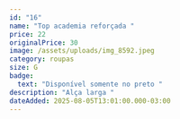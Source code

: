 ```yaml
---
id: "16"
name: "Top academia reforçada "
price: 22
originalPrice: 30
image: /assets/uploads/img_8592.jpeg
category: roupas
size: G
badge:
  text: "Disponível somente no preto "
description: "Alça larga "
dateAdded: 2025-08-05T13:01:00.000-03:00
---
```

